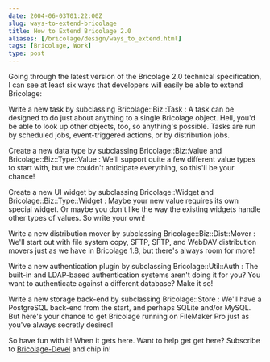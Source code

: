 ```yaml
--- 
date: 2004-06-03T01:22:00Z
slug: ways-to-extend-bricolage
title: How to Extend Bricolage 2.0
aliases: [/bricolage/design/ways_to_extend.html]
tags: [Bricolage, Work]
type: post
---
```


Going through the latest version of the Bricolage 2.0 technical specification, I
can see at least six ways that developers will easily be able to extend
Bricolage:

Write a new task by subclassing Bricolage::Biz::Task
:   A task can be designed to do just about anything to a single Bricolage
    object. Hell, you'd be able to look up other objects, too, so anything's
    possible. Tasks are run by scheduled jobs, event-triggered actions, or by
    distribution jobs.

Create a new data type by subclassing Bricolage::Biz::Value and Bricolage::Biz::Type::Value
:   We'll support quite a few different value types to start with, but we
    couldn't anticipate everything, so this'll be your chance!

Create a new UI widget by subclassing Bricolage::Widget and Bricolage::Biz::Type::Widget
:   Maybe your new value requires its own special widget. Or maybe you don't
    like the way the existing widgets handle other types of values. So write
    your own!

Write a new distribution mover by subclassing Bricolage::Biz::Dist::Mover
:   We'll start out with file system copy, SFTP, SFTP, and WebDAV distribution
    movers just as we have in Bricolage 1.8, but there's always room for more!

Write a new authentication plugin by subclassing Bricolage::Util::Auth
:   The built-in and LDAP-based authentication systems aren't doing it for you?
    You want to authenticate against a different database? Make it so!

Write a new storage back-end by subclassing Bricolage::Store
:   We'll have a PostgreSQL back-end from the start, and perhaps SQLite and/or
    MySQL. But here's your chance to get Bricolage running on FileMaker Pro just
    as you've always secretly desired!

So have fun with it! When it gets here. Want to help get get here? Subscribe to
[Bricolage-Devel] and chip in!

  [Bricolage-Devel]: http://lists.sourceforge.net/mailman/listinfo/bricolage-devel
